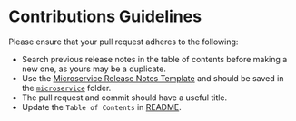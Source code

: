 # Contributions Guidelines

Please ensure that your pull request adheres to the following:
- Search previous release notes in the table of contents before making a new one, as yours may be a duplicate.
- Use the [Microservice Release Notes Template](microservices/ranao-hrs-v-0-1-384.md) and should be saved in the [`microservice`](microservices/) folder.
- The pull request and commit should have a useful title.
- Update the `Table of Contents` in [README](README.md). 
